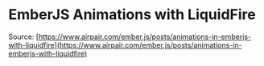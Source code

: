 # EmberJS Animations with LiquidFire

Source: [https://www.airpair.com/ember.js/posts/animations-in-emberjs-with-liquidfire](https://www.airpair.com/ember.js/posts/animations-in-emberjs-with-liquidfire)